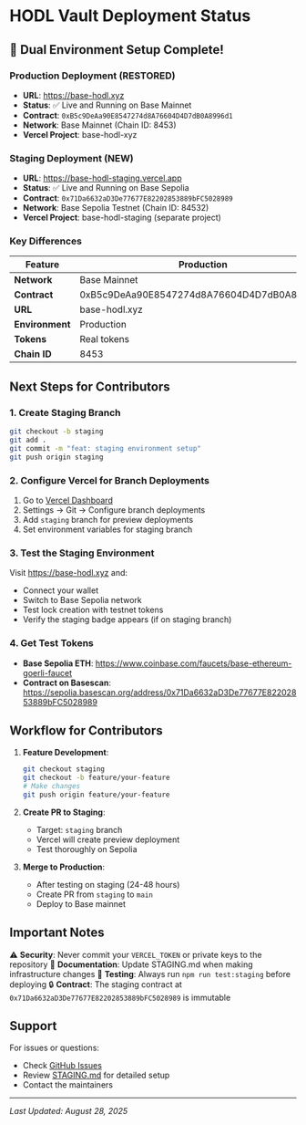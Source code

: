 # HODL Vault Deployment Status

## 🚀 Dual Environment Setup Complete!

### Production Deployment (RESTORED)
- **URL**: https://base-hodl.xyz
- **Status**: ✅ Live and Running on Base Mainnet
- **Contract**: `0xB5c9DeAa90E8547274d8A76604D4D7dB0A8996d1`
- **Network**: Base Mainnet (Chain ID: 8453)
- **Vercel Project**: base-hodl-xyz

### Staging Deployment (NEW)
- **URL**: https://base-hodl-staging.vercel.app
- **Status**: ✅ Live and Running on Base Sepolia
- **Contract**: `0x71Da6632aD3De77677E82202853889bFC5028989`
- **Network**: Base Sepolia Testnet (Chain ID: 84532)
- **Vercel Project**: base-hodl-staging (separate project)

### Key Differences

| Feature | Production | Staging |
|---------|------------|---------|
| **Network** | Base Mainnet | Base Sepolia |
| **Contract** | 0xB5c9DeAa90E8547274d8A76604D4D7dB0A8996d1 | 0x71Da6632aD3De77677E82202853889bFC5028989 |
| **URL** | base-hodl.xyz | base-hodl-staging.vercel.app |
| **Environment** | Production | Staging (shows badge) |
| **Tokens** | Real tokens | Test tokens |
| **Chain ID** | 8453 | 84532 |

## Next Steps for Contributors

### 1. Create Staging Branch
```bash
git checkout -b staging
git add .
git commit -m "feat: staging environment setup"
git push origin staging
```

### 2. Configure Vercel for Branch Deployments
1. Go to [Vercel Dashboard](https://vercel.com/ivan-singabytes-projects/base-hodl-xyz)
2. Settings → Git → Configure branch deployments
3. Add `staging` branch for preview deployments
4. Set environment variables for staging branch

### 3. Test the Staging Environment
Visit https://base-hodl.xyz and:
- Connect your wallet
- Switch to Base Sepolia network
- Test lock creation with testnet tokens
- Verify the staging badge appears (if on staging branch)

### 4. Get Test Tokens
- **Base Sepolia ETH**: https://www.coinbase.com/faucets/base-ethereum-goerli-faucet
- **Contract on Basescan**: https://sepolia.basescan.org/address/0x71Da6632aD3De77677E82202853889bFC5028989

## Workflow for Contributors

1. **Feature Development**:
   ```bash
   git checkout staging
   git checkout -b feature/your-feature
   # Make changes
   git push origin feature/your-feature
   ```

2. **Create PR to Staging**:
   - Target: `staging` branch
   - Vercel will create preview deployment
   - Test thoroughly on Sepolia

3. **Merge to Production**:
   - After testing on staging (24-48 hours)
   - Create PR from `staging` to `main`
   - Deploy to Base mainnet

## Important Notes

⚠️ **Security**: Never commit your `VERCEL_TOKEN` or private keys to the repository
📝 **Documentation**: Update STAGING.md when making infrastructure changes
🧪 **Testing**: Always run `npm run test:staging` before deploying
🔒 **Contract**: The staging contract at `0x71Da6632aD3De77677E82202853889bFC5028989` is immutable

## Support

For issues or questions:
- Check [GitHub Issues](https://github.com/ivan-singabytes-projects/base-hodl-xyz/issues)
- Review [STAGING.md](./STAGING.md) for detailed setup
- Contact the maintainers

---

*Last Updated: August 28, 2025*